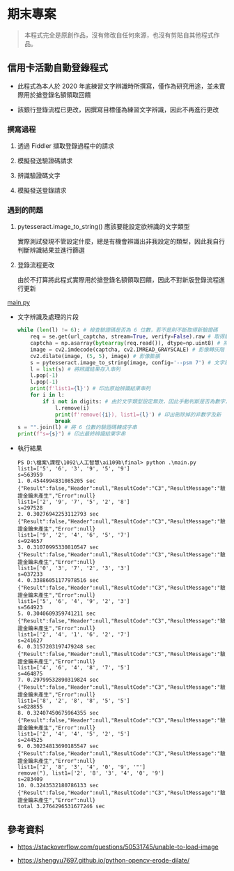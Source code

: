 # 期末專案

> 本程式完全是原創作品，沒有修改自任何來源，也沒有剪貼自其他程式作品。

## 信用卡活動自動登錄程式

* 此程式為本人於 2020 年底練習文字辨識時所撰寫，僅作為研究用途，並未實際用於搶登錄名額領取回饋

* 該銀行登錄流程已更改，因撰寫目標僅為練習文字辨識，因此不再進行更改

### 撰寫過程

1. 透過 Fiddler 擷取登錄過程中的請求

1. 模擬發送驗證碼請求

1. 辨識驗證碼文字

1. 模擬發送登錄請求

### 遇到的問題

1. pytesseract.image_to_string() 應該要能設定欲辨識的文字類型

    實際測試發現不管設定什麼，總是有機會辨識出非我設定的類型，因此我自行判斷辨識結果並進行篩選

2. 登錄流程更改

    由於不打算將此程式實際用於搶登錄名額領取回饋，因此不對新版登錄流程進行更新

[main.py](./main.py)

* 文字辨識及處理的片段

    ```python
    while (len(l) != 6): # 檢查驗證碼是否為 6 位數，若不是則不斷取得新驗證碼
        req = se.get(url_captcha, stream=True, verify=False).raw # 取得驗證碼圖檔
        captcha = np.asarray(bytearray(req.read()), dtype=np.uint8) # 將圖檔轉成 np
        image = cv2.imdecode(captcha, cv2.IMREAD_GRAYSCALE) # 影像轉灰階
        cv2.dilate(image, (5, 5), image) # 影像膨脹
        s = pytesseract.image_to_string(image, config='--psm 7') # 文字辨識（文字類型設定無效）
        l = list(s) # 將辨識結果存入串列
        l.pop(-1)
        l.pop(-1)
        print(f'list1={l}') # 印出原始辨識結果串列
        for i in l:
            if i not in digits: # 由於文字類型設定無效，因此手動判斷是否為數字，若不是則移除
                l.remove(i)
                print(f'remove({i}), list1={l}') # 印出刪除掉的非數字及新 
                break
    s = "".join(l) # 將 6 位數的驗證碼轉成字串
    print(f"s={s}") # 印出最終辨識結果字串
    ```

* 執行結果

    ```text
    PS D:\檔案\課程\1092\人工智慧\ai109b\final> python .\main.py
    list1=['5', '6', '3', '9', '5', '9']
    s=563959
    1. 0.4544994831085205 sec
    {"Result":false,"Header":null,"ResultCode":"C3","ResultMessage":"驗證金鑰未產生","Error":null}
    list1=['2', '9', '7', '5', '2', '8']
    s=297528
    2. 0.30276942253112793 sec
    {"Result":false,"Header":null,"ResultCode":"C3","ResultMessage":"驗證金鑰未產生","Error":null}
    list1=['9', '2', '4', '6', '5', '7']
    s=924657
    3. 0.31070995330810547 sec
    {"Result":false,"Header":null,"ResultCode":"C3","ResultMessage":"驗證金鑰未產生","Error":null}
    list1=['0', '3', '7', '2', '3', '3']
    s=037233
    4. 0.33886051177978516 sec
    {"Result":false,"Header":null,"ResultCode":"C3","ResultMessage":"驗證金鑰未產生","Error":null}
    list1=['5', '6', '4', '9', '2', '3']
    s=564923
    5. 0.3040609359741211 sec
    {"Result":false,"Header":null,"ResultCode":"C3","ResultMessage":"驗證金鑰未產生","Error":null}
    list1=['2', '4', '1', '6', '2', '7']
    s=241627
    6. 0.3157203197479248 sec
    {"Result":false,"Header":null,"ResultCode":"C3","ResultMessage":"驗證金鑰未產生","Error":null}
    list1=['4', '6', '4', '8', '7', '5']
    s=464875
    7. 0.29799532890319824 sec
    {"Result":false,"Header":null,"ResultCode":"C3","ResultMessage":"驗證金鑰未產生","Error":null}
    list1=['8', '2', '8', '8', '5', '5']
    s=828855
    8. 0.32407450675964355 sec
    {"Result":false,"Header":null,"ResultCode":"C3","ResultMessage":"驗證金鑰未產生","Error":null}
    list1=['2', '4', '4', '5', '2', '5']
    s=244525
    9. 0.30234813690185547 sec
    {"Result":false,"Header":null,"ResultCode":"C3","ResultMessage":"驗證金鑰未產生","Error":null}
    list1=['2', '8', '3', '4', '0', '9', '"']
    remove("), list1=['2', '8', '3', '4', '0', '9']
    s=283409
    10. 0.3243532180786133 sec
    {"Result":false,"Header":null,"ResultCode":"C3","ResultMessage":"驗證金鑰未產生","Error":null}
    total 3.2764296531677246 sec
    ```

## 參考資料

* <https://stackoverflow.com/questions/50531745/unable-to-load-image>

* <https://shengyu7697.github.io/python-opencv-erode-dilate/>
